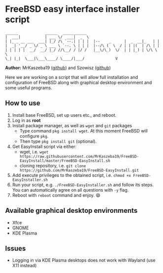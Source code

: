 # FreeBSD easy interface installer script

```
______            ______  ___________ 
|  ___|           | ___ \/  ___|  _  \
| |_ _ __ ___  ___| |_/ /\ `--.| | | |  |--    _      |  _  __|_   | |
|  _| '__/ _ \/ _ \ ___ \ `--. \ | | |  |--/\ (  \  / | | |(  | /\ | |
| | | | |  __/  __/ |_/ //\__/ / |/ /   |__\/\_)  \/  | | |_) | \/\ \ \
\_| |_|  \___|\___\____/ \____/|___/              V
```

**Author:** MrKaszeba19 ([github](https://www.github.com/MrKaszeba19)) and Szowisz ([github](https://github.com/Szowisz))

Here we are working on a script that will allow full installation 
and configuration 
of FreeBSD along with graphical desktop environment 
and some useful programs.

## How to use

1. Install base FreeBSD, set up users etc., and reboot.
2. Log in as **root**
3. Install package manager, as well as `wget` and `git` packages
    - Type command `pkg install wget`. At this moment FreeBSD will configure `pkg`.
    - Then type `pkg install git` (optional).  
4. Get EasyInstall script via either:
    - wget, i.e. `wget https://raw.githubusercontent.com/MrKaszeba19/FreeBSD-EasyInstall/master/FreeBSD-EasyInstall.sh`
    - cloning repository, i.e. `git clone https://github.com/MrKaszeba19/FreeBSD-EasyInstall.git`
5. Add execute privileges to the obtained script, i.e. `chmod +x FreeBSD-EasyInstaller.sh`
6. Run your script, e.g. `./FreeBSD-EasyInstaller.sh`
   and follow its steps. You can automatically agree on all questions with `-y` flag.
7. Reboot with `reboot` command and enjoy. :smile:

## Available graphical desktop environments

- Xfce
- GNOME
- KDE Plasma

## Issues

- Logging in via KDE Plasma desktops does not work with Wayland (use X11 instead)


